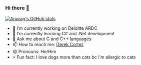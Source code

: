 ### Hi there 👋

<!--
**DerekCI/DerekCI** is a ✨ _special_ ✨ repository because its `README.md` (this file) appears on your GitHub profile.
Here are some ideas to get you started:

- 👯 I’m looking to collaborate on ...
- 🤔 I’m looking for help with ...
-->

[![Anurag's GitHub stats](https://github-readme-stats.vercel.app/api?username=derekci)](https://github.com/anuraghazra/github-readme-stats)

- 🔭 I’m currently working on Deloitte ARDC
- 🌱 I’m currently learning C# and .Net development
- 💬 Ask me about C and C++ languages
- 📫 How to reach me: [Derek Cortez](https://www.linkedin.com/in/derek-cortez/)
- 😄 Pronouns: He/Him
- ⚡ Fun fact: I love dogs more than cats bc i'm allergic to cats

